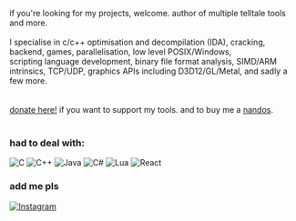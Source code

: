 if you're looking for my projects, welcome. author of multiple telltale tools and more.<br><br>
I specialise in c/c++ optimisation and decompilation (IDA), cracking, backend, games, parallelisation, low level POSIX/Windows, <br>
scripting language development, binary file format analysis, SIMD/ARM intrinsics, TCP/UDP, graphics APIs including D3D12/GL/Metal, and sadly a few more.<br><br><br>
[donate here!](https://www.gofundme.com/f/lucas-saragosa) if you want to support my tools. and to buy me a [nandos](https://www.nandos.co.uk/).<br><br>

### had to deal with:

![C](https://img.shields.io/badge/C-00599C?style=for-the-badge&logo=c&logoColor=white)
![C++](https://img.shields.io/badge/C%2B%2B-00599C?style=for-the-badge&logo=c%2B%2B&logoColor=white)
![Java](https://img.shields.io/badge/Java-ED8B00?style=for-the-badge&logo=java&logoColor=white)
![C#](https://img.shields.io/badge/C%23-239120?style=for-the-badge&logo=c-sharp&logoColor=white)
![Lua](https://img.shields.io/badge/Lua-2C2D72?style=for-the-badge&logo=lua&logoColor=white)
![React](https://img.shields.io/badge/-ReactJs-61DAFB?logo=react&logoColor=white&style=for-the-badge)

### add me pls

[![Instagram](https://img.shields.io/badge/Instagram-E4405F?style=for-the-badge&logo=instagram&logoColor=white)](https://www.instagram.com/lukassaragosa/)
